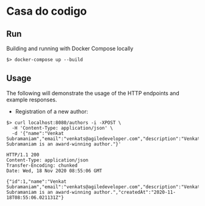 # Casa do codigo

## Run
Building and running with Docker Compose locally
```
$> docker-compose up --build
```

## Usage
The following will demonstrate the usage of the HTTP endpoints and example responses.

- Registration of a new author:
```
$> curl localhost:8080/authors -i -XPOST \
  -H 'Content-Type: application/json' \
  -d '{"name":"Venkat Subramaniam","email":"venkats@agiledeveloper.com","description":"Venkat Subramaniam is an award-winning author."}'

HTTP/1.1 200
Content-Type: application/json
Transfer-Encoding: chunked
Date: Wed, 18 Nov 2020 08:55:06 GMT

{"id":1,"name":"Venkat Subramaniam","email":"venkats@agiledeveloper.com","description":"Venkat Subramaniam is an award-winning author.","createdAt":"2020-11-18T08:55:06.021131Z"}
``` 


